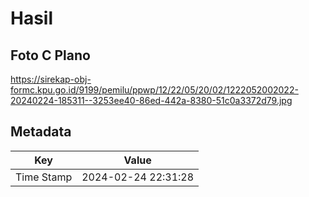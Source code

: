 # Hasil

## Foto C Plano

https://sirekap-obj-formc.kpu.go.id/9199/pemilu/ppwp/12/22/05/20/02/1222052002022-20240224-185311--3253ee40-86ed-442a-8380-51c0a3372d79.jpg


## Metadata

| Key        | Value               |
| ---------- | ------------------- |
| Time Stamp | 2024-02-24 22:31:28 |



